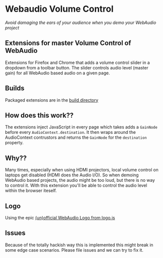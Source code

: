 # Webaudio Volume Control

_Avoid damaging the ears of your audience when you demo your WebAudio project_

## Extensions for master Volume Control of WebAudio

Extensions for Firefox and Chrome that adds a volume control slider in a dropdown from a toolbar button. The slider controls audio level (master gain) for all WebAudio based audio on a given page.

## Builds

Packaged extensions are in the [build directory](https://github.com/notthetup/webaudio-volume-control/tree/master/build)

## How does this work??

The extensions inject JavaScript in every page which takes adds a `GainNode` before every `AudioContext.destination`. It then wraps around the AudioContext contrustors and returns the `GainNode` for the `destination` property.

## Why??

Many times, especially when using HDMI projectors, local volume control on laptops get disabled (HDMI does the Audio I/O). So when demoing WebAudio based projects, the audio might be too loud, but there is no way to control it. With this extension you'll be able to control the audio level within the browser iteself.

## Logo

Using the epic [(un)official WebAudio Logo from logo.js](https://github.com/voodootikigod/logo.js/tree/master/webaudio)

## Issues

Because of the totally hackish way this is implemented this might break in some edge case scenarios. Please file issues and we can try to fix it.
